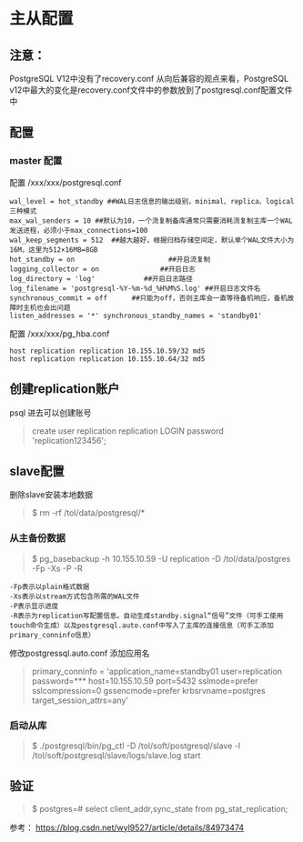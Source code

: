 
# 主从配置

## 注意：
PostgreSQL V12中没有了recovery.conf 从向后兼容的观点来看，PostgreSQL v12中最大的变化是recovery.conf文件中的参数放到了postgresql.conf配置文件中

## 配置

### master 配置

配置 /xxx/xxx/postgresql.conf
```
wal_level = hot_standby ##WAL日志信息的输出级别，minimal、replica、logical三种模式
max_wal_senders = 10 ##默认为10，一个流复制备库通常只需要消耗流复制主库一个WAL 发送进程，必须小于max_connections=100
wal_keep_segments = 512  ##越大越好，根据归档存储空间定，默认单个WAL文件大小为16M，这里为512×16MB=8GB
hot_standby = on                       ##开启流复制
logging_collector = on               ##开启日志
log_directory = 'log'            ##开启日志路径
log_filename = 'postgresql-%Y-%m-%d_%H%M%S.log' ##开启日志文件名
synchronous_commit = off      ##只能为off，否则主库会一直等待备机响应，备机故障时主机也会出问题
listen_addresses = '*' synchronous_standby_names = 'standby01'
```

配置 /xxx/xxx/pg_hba.conf
```
host replication replication 10.155.10.59/32 md5
host replication replication 10.155.10.64/32 md5
``` 

## 创建replication账户
psql 进去可以创建账号

> create user replication replication LOGIN password 'replication123456';

## slave配置
删除slave安装本地数据
> $ rm -rf /tol/data/postgresql/*

### 从主备份数据

> $ pg_basebackup -h 10.155.10.59 -U replication -D /tol/data/postgres -Fp -Xs -P -R

```
-Fp表示以plain格式数据
-Xs表示以stream方式包含所需的WAL文件
-P表示显示进度
-R表示为replication写配置信息。自动生成standby.signal“信号”文件（可手工使用touch命令生成）以及postgresql.auto.conf中写入了主库的连接信息（可手工添加primary_conninfo信息）
```

修改postgressql.auto.conf 添加应用名
 > primary_conninfo = 'application_name=standby01 user=replication password=*** host=10.155.10.59 port=5432 sslmode=prefer sslcompression=0 gssencmode=prefer krbsrvname=postgres target_session_attrs=any'

 

### 启动从库

> $ ./postgresql/bin/pg_ctl -D /tol/soft/postgresql/slave -l /tol/soft/postgresql/slave/logs/slave.log start

 

## 验证

> $ postgres=# select client_addr,sync_state from pg_stat_replication;


参考：
https://blog.csdn.net/wyl9527/article/details/84973474

